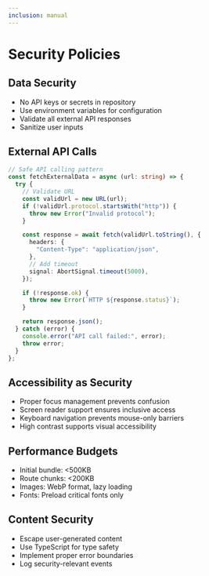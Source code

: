 ```yaml
---
inclusion: manual
---
```


# Security Policies

## Data Security

- No API keys or secrets in repository
- Use environment variables for configuration
- Validate all external API responses
- Sanitize user inputs

## External API Calls

```typescript
// Safe API calling pattern
const fetchExternalData = async (url: string) => {
  try {
    // Validate URL
    const validUrl = new URL(url);
    if (!validUrl.protocol.startsWith("http")) {
      throw new Error("Invalid protocol");
    }

    const response = await fetch(validUrl.toString(), {
      headers: {
        "Content-Type": "application/json",
      },
      // Add timeout
      signal: AbortSignal.timeout(5000),
    });

    if (!response.ok) {
      throw new Error(`HTTP ${response.status}`);
    }

    return response.json();
  } catch (error) {
    console.error("API call failed:", error);
    throw error;
  }
};
```

## Accessibility as Security

- Proper focus management prevents confusion
- Screen reader support ensures inclusive access
- Keyboard navigation prevents mouse-only barriers
- High contrast supports visual accessibility

## Performance Budgets

- Initial bundle: <500KB
- Route chunks: <200KB
- Images: WebP format, lazy loading
- Fonts: Preload critical fonts only

## Content Security

- Escape user-generated content
- Use TypeScript for type safety
- Implement proper error boundaries
- Log security-relevant events
